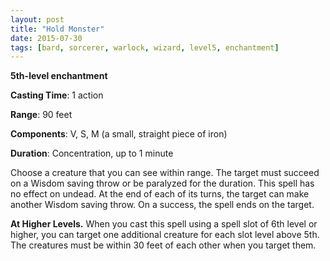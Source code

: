 ```yaml
---
layout: post
title: "Hold Monster"
date: 2015-07-30
tags: [bard, sorcerer, warlock, wizard, level5, enchantment]
---
```


**5th-level enchantment**

**Casting Time**: 1 action

**Range**: 90 feet

**Components**: V, S, M (a small, straight piece of iron)

**Duration**: Concentration, up to 1 minute

Choose a creature that you can see within range. The target must succeed on a Wisdom saving throw or be paralyzed for the duration. This spell has no effect on undead. At the end of each of its turns, the target can make another Wisdom saving throw. On a success, the spell ends on the target.

**At Higher Levels.** When you cast this spell using a spell slot of 6th level or higher, you can target one additional creature for each slot level above 5th. The creatures must be within 30 feet of each other when you target them.
